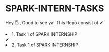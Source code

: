 # SPARK-INTERN-TASKS
Hey 🖐, Good to see ya!
This Repo consist of 
✔<li> 1. Task 1 of SPARK INTERNSHIP</li>
✔<li> 2. Task 1 of SPARK INTERNSHIP</li>
